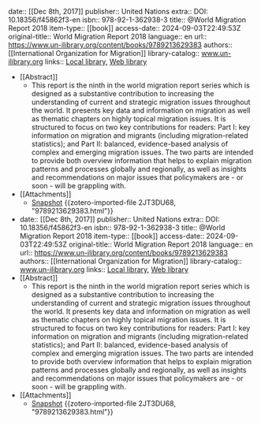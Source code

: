 date:: [[Dec 8th, 2017]]
publisher:: United Nations
extra:: DOI: 10.18356/f45862f3-en
isbn:: 978-92-1-362938-3
title:: @World Migration Report 2018
item-type:: [[book]]
access-date:: 2024-09-03T22:49:53Z
original-title:: World Migration Report 2018
language:: en
url:: https://www.un-ilibrary.org/content/books/9789213629383
authors:: [[International Organization for Migration]]
library-catalog:: www.un-ilibrary.org
links:: [Local library](zotero://select/library/items/NUC7VN6F), [Web library](https://www.zotero.org/users/14926906/items/NUC7VN6F)

- [[Abstract]]
	- This report is the ninth in the world migration report series which is designed as a substantive contribution to increasing the understanding of current and strategic migration issues throughout the world. It presents key data and information on migration as well as thematic chapters on highly topical migration issues. It is structured to focus on two key contributions for readers: Part I: key information on migration and migrants (including migration-related statistics); and Part II: balanced, evidence-based analysis of complex and emerging migration issues. The two parts are intended to provide both overview information that helps to explain migration patterns and processes globally and regionally, as well as insights and recommendations on major issues that policymakers are - or soon - will be grappling with.
- [[Attachments]]
	- [Snapshot](https://www.un-ilibrary.org/content/books/9789213629383) {{zotero-imported-file 2JT3DU68, "9789213629383.html"}}
- date:: [[Dec 8th, 2017]]
  publisher:: United Nations
  extra:: DOI: 10.18356/f45862f3-en
  isbn:: 978-92-1-362938-3
  title:: @World Migration Report 2018
  item-type:: [[book]]
  access-date:: 2024-09-03T22:49:53Z
  original-title:: World Migration Report 2018
  language:: en
  url:: https://www.un-ilibrary.org/content/books/9789213629383
  authors:: [[International Organization for Migration]]
  library-catalog:: www.un-ilibrary.org
  links:: [Local library](zotero://select/library/items/NUC7VN6F), [Web library](https://www.zotero.org/users/14926906/items/NUC7VN6F)
- [[Abstract]]
	- This report is the ninth in the world migration report series which is designed as a substantive contribution to increasing the understanding of current and strategic migration issues throughout the world. It presents key data and information on migration as well as thematic chapters on highly topical migration issues. It is structured to focus on two key contributions for readers: Part I: key information on migration and migrants (including migration-related statistics); and Part II: balanced, evidence-based analysis of complex and emerging migration issues. The two parts are intended to provide both overview information that helps to explain migration patterns and processes globally and regionally, as well as insights and recommendations on major issues that policymakers are - or soon - will be grappling with.
- [[Attachments]]
	- [Snapshot](https://www.un-ilibrary.org/content/books/9789213629383) {{zotero-imported-file 2JT3DU68, "9789213629383.html"}}